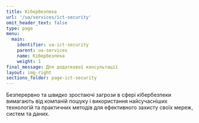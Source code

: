 ```yaml
---
title: Кібербезпека
url: '/ua/services/ict-security'
omit_header_text: false
type: page
menu:
  main:
    identifier: ua-ict-security
    parent: ua-services
    name: Кібербезпека
    weight: 1
final_message: Для додаткової консультації
layout: img-right
sections_folder: page-ict-security
---
```


Безперервно та швидко зростаючі загрози в сфері кібербезпеки вимагають від компаній пошуку і використання найсучасніших 
технологій та практичних методів для ефективного захисту своїх мереж, систем та даних.
